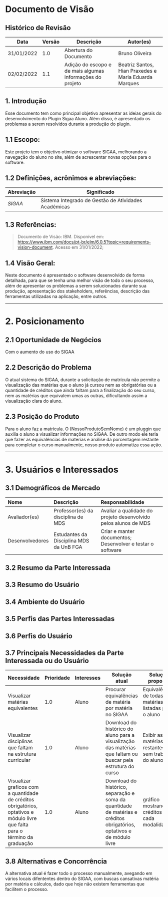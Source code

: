 # Documento de Visão

## Histórico de Revisão

| Data       | Versão | Descrição             | Autor(es)      |
| ---------- | ------ | --------------------- | -------------- |
| 31/01/2022 | 1.0    | Abertura do Documento | Bruno Oliveira |
| 02/02/2022 | 1.1    | Adição do escopo e de mais algumas informações do projeto | Beatriz Santos, Hian Praxedes e Maria Eduarda Marques |

## 1. Introdução

Esse documento tem como principal objetivo apresentar as ideias gerais do desenvolvimento do Plugin Sigaa Aluno. Além disso, é apresentado os problemas a serem resolvidos durante a produção do plugin.

## 1.1 Escopo:

Este projeto tem o objetivo otimizar o software SIGAA, melhorando a navegação do aluno no site, além de acrescentar novas opções para o software.

## 1.2 Definições, acrônimos e abreviações:

| Abreviação | Significado                                          |
| ---------- | ---------------------------------------------------- |
| _SIGAA_    | Sistema Integrado de Gestão de Atividades Acadêmicas |

## 1.3 Referências:

> Documento de Visão: IBM. Disponível em: https://www.ibm.com/docs/pt-br/elm/6.0.5?topic=requirements-vision-document. Acesso em 31/01/2022;

## 1.4 Visão Geral:

Neste documento é apresentado o software desenvolvido de forma detalhada, para que se tenha uma melhor visão de todo o seu processo, além de apresentar os problemas a serem solucionados durante sua produção, apresentação dos stakeholders, referências, descrição das ferramentas utilizadas na aplicação, entre outros.

---

# 2. Posicionamento

## 2.1 Oportunidade de Negócios
Com o aumento do uso do SIGAA 


## 2.2 Descrição do Problema
O atual sistema do SIGAA, durante a solicitação de matrícula não permite a visualização das matérias que o aluno já cursou nem as obrigatórias ou a quantidade de créditos que ainda faltam para a finalização do seu curso, nem as matérias que equivalem umas as outras, dificultando assim a visualização clara do aluno.

## 2.3 Posição do Produto
Para o aluno faz a matrícula. O (NossoProdutoSemNome) é um pluggin que auxilia o aluno a visualizar informações no SIGAA. De outro modo ele teria que fazer as equivalências de materias e análise da porcentagem restante para completar o curso manualmente, nosso produto automatiza essa ação.

---

# 3. Usuários e Interessados

## 3.1 Demográficos de Mercado

| Nome | Descrição | Responsabilidade |
| :- | :- | :- |
| Avaliador(es) | Professor(es) da disciplina de MDS | Avaliar a qualidade do projeto desenvolvido pelos alunos de MDS |
| Desenvolvedores | Estudantes da Disciplina MDS da UnB FGA | Criar e manter documentos; Desenvolver e testar o software |

## 3.2 Resumo da Parte Interessada

## 3.3 Resumo do Usuário

## 3.4 Ambiente do Usuário

## 3.5 Perfis das Partes Interessadas

## 3.6 Perfis do Usuário

## 3.7 Principais Necessidades da Parte Interessada ou do Usuário

| Necessidade| Prioridade | Interesses      | Solução atual      |   Solução proposta |
| ---------- | ------ | --------------------- | -------------- | -------------- |
| Visualizar matérias equivalentes | 1.0   | Aluno | Procurar equivalências de matéria por matéria no SIGAA | Equivalências de todas as matérias listadas para o aluno |
| Visualizar disciplinas que faltam na estrutura curricular | 1.0    | Aluno  | Download do histórico do aluno para a visualização das matérias que faltam ou buscar pela estrutura do curso |   Exibir as matérias restantes sem trabalho do aluno |
| Visualizar graficos com a quantidade de créditos obrigatórios, optativos e módulo livre que falta para o término da graduação | 1.0    | Aluno  | Download do histórico, separação e soma da quantidade de matérias e créditos obrigatórios, optativos e de módulo livre | gráfico mostrando os créditos de cada modalidade |

## 3.8 Alternativas e Concorrência

A alternativa atual é fazer todo o processo manualmente, avegando em vários locais difententes dentro do SIGAA, com buscas cansativas matéria por matéria e cálculos, dado que hoje não existem ferramentas que facilitem o processo.

